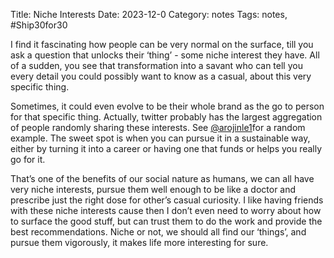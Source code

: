 Title: Niche Interests
Date: 2023-12-0
Category: notes
Tags: notes, #Ship30for30


I find it fascinating how people can be very normal on the surface, till you ask a question that unlocks their ‘thing’ - some niche interest they have. 
All of a sudden, you see that transformation into a savant who can tell you every detail you could possibly want to know as a casual, about this very specific thing.

Sometimes, it could even evolve to be their whole brand as the go to person for that specific thing. Actually, twitter probably has the largest aggregation of people randomly sharing these interests. See [@arojinle1](https://twitter.com/arojinle1)for a random example. The sweet spot is when you can pursue it in a sustainable way, either by turning it into a career or having one that funds or helps you really go for it. 

That’s one of the benefits of our social nature as humans, we can all have very niche interests, pursue them well enough to be like a doctor and prescribe just the right dose for other’s casual curiosity. I like having friends with these niche interests cause then I don’t even need to worry about how to surface the good stuff, but can trust them to do the work and provide the best recommendations. 
Niche or not, we should all find our ‘things’,  and pursue them vigorously, it makes life more interesting for sure.

